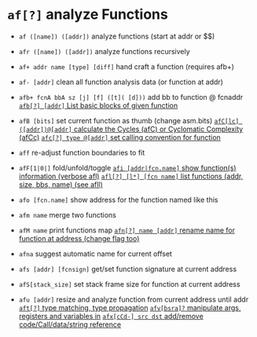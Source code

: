 <!-- TITLE: af -->

#  `af[?]`   analyze Functions

- `af ([name]) ([addr])`   analyze functions (start at addr or $$)

- `afr ([name]) ([addr])`   analyze functions recursively

- `af+ addr name [type] [diff]`   hand craft a function (requires afb+)

- `af- [addr]`   clean all function analysis data (or function at addr)
- `afb+ fcnA bbA sz [j] [f] ([t]( [d]))`   add bb to function @ fcnaddr
[ `afb[?] [addr]`   List basic blocks of given function](/options/a/af/afb)
- `afB [bits]`   set current function as thumb (change asm.bits)
[ `afC[lc] ([addr])@[addr]`   calculate the Cycles (afC) or Cyclomatic Complexity (afCc)](/options/a/af/afC)
[ `afc[?] type @[addr]`   set calling convention for function](/options/a/af/af_small_c)

- `aff`   re-adjust function boundaries to fit

- `afF[1|0|]`   fold/unfold/toggle
[ `afi [addr|fcn.name]`   show function(s) information (verbose afl)](/options/a/af/afi)
[ `afl[?] [l*] [fcn name]`   list functions (addr, size, bbs, name) (see afll)](/options/a/af/afl)

- `afo [fcn.name]`   show address for the function named like this

- `afm name`   merge two functions


- `afM name`   print functions map
[ `afn[?] name [addr]`   rename name for function at address (change flag too)](./afn-name-addr-rename-name-for-function-at-address-change-flag-too-a378ab1c-eb3d-4763-aaaa-e2a706bbed3e.md)

- `afna`   suggest automatic name for current offset
- `afs [addr] [fcnsign]`   get/set function signature at current address
- `afS[stack_size]`   set stack frame size for function at current address
- `afu [addr]`   resize and analyze function from current address until addr
[ `aft[?]`   type matching, type propagation](./aft-type-matching-type-propagation-300ded28-0008-4c98-9e60-afb50f80bee1.md)
[ `afv[bsra]?`   manipulate args, registers and variables in](./afv-bsra-manipulate-args-registers-and-variables-in-ec2e1b96-8f41-4fe1-8d9d-7a124cec6133.md)
[ `afx[cCd-] src dst`   add/remove code/Call/data/string reference](./afx-cCd-src-dst-add-remove-code-Call-data-string-reference-b61b2a06-a498-42e7-a0c2-ccd14afe7940.md)